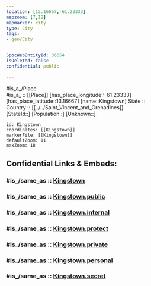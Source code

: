 ```yaml
---
location: [13.16667,-61.23333] 
mapzoom: [7,12] 
mapmarker: city 
type: City
tags:
- geo/City


SpocWebEntityId: 36654
isDeleted: false
confidential: public

---
```

#is_a_/Place  
#is_a_ :: [[Place]] 
[has_place_longitude::-61.23333] 
[has_place_latitude::13.16667] 
[name::Kingstown] 
State ::  
Country :: [[../../Saint_Vincent_and_Grenadines]]  
[StateId::] 
[Population::] 
[Unknown::] 


```leaflet
id: Kingstown
coordinates: [[Kingstown]] 
markerFile: [[Kingstown]] 
defaultZoom: 11 
maxZoom: 18
```


## Confidential Links & Embeds: 

### #is_/same_as :: [Kingstown](/_Standards/Earth/Continent/America~Caribbean/Saint_Vincent_and_Grenadines/Counties/Saint_George/City/Kingstown.md) 

### #is_/same_as :: [Kingstown.public](/_public/Earth/Continent/America~Caribbean/Saint_Vincent_and_Grenadines/Counties/Saint_George/City/Kingstown.public.md) 

### #is_/same_as :: [Kingstown.internal](/_internal/Earth/Continent/America~Caribbean/Saint_Vincent_and_Grenadines/Counties/Saint_George/City/Kingstown.internal.md) 

### #is_/same_as :: [Kingstown.protect](/_protect/Earth/Continent/America~Caribbean/Saint_Vincent_and_Grenadines/Counties/Saint_George/City/Kingstown.protect.md) 

### #is_/same_as :: [Kingstown.private](/_private/Earth/Continent/America~Caribbean/Saint_Vincent_and_Grenadines/Counties/Saint_George/City/Kingstown.private.md) 

### #is_/same_as :: [Kingstown.personal](/_personal/Earth/Continent/America~Caribbean/Saint_Vincent_and_Grenadines/Counties/Saint_George/City/Kingstown.personal.md) 

### #is_/same_as :: [Kingstown.secret](/_secret/Earth/Continent/America~Caribbean/Saint_Vincent_and_Grenadines/Counties/Saint_George/City/Kingstown.secret.md)

